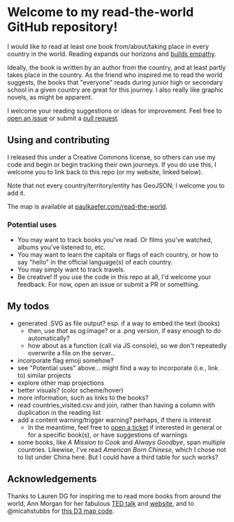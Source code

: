# Welcome to my read-the-world GitHub repository!
I would like to read at least one book from/about/taking place in every country in the world. 
Reading expands our horizons and [builds empathy](https://www.theguardian.com/books/2013/oct/15/neil-gaiman-future-libraries-reading-daydreaming).

Ideally, the book is written by an author from the country, and at least partly takes place in the country. As the friend who inspired me to read the world suggests, the books that "everyone" reads during junior high or secondary school in a given country are great for this journey. I also really like graphic novels, as might be apparent.

I welcome your reading suggestions or ideas for improvement. Feel free to [open an issue](https://github.com/paulkaefer/read-the-world/issues)
or submit a [pull request](https://github.com/paulkaefer/read-the-world/pulls).

## Using and contributing
I released this under a Creative Commons license,
so others can use my code and begin or begin tracking their own journeys.
If you do use this, I welcome you to link back to this repo (or my website, linked below).

Note that not every country/territory/entity has GeoJSON;
I welcome you to add it.

The map is available at [paulkaefer.com/read-the-world](http://paulkaefer.com/read-the-world/).

### Potential uses
* You may want to track books you've read. Or films you've watched, albums you've listened to, etc.
* You may want to learn the capitals or flags of each country, or how to say "hello" in the official language(s) of each country.
* You may simply want to track travels.
* Be creative! If you use the code in this repo at all, I'd welcome your feedback. For now, open an issue or submit a PR or something.

## My todos
* generated .SVG as file output? esp. if a way to embed the text (books)
  * then, use *that* as og:image? or a .png version, if easy enough to do automatically?
  * how about as a function (call via JS console), so we don't repeatedly overwrite a file on the server...
* incorporate flag emoji somehow?
* see "Potential uses" above... might find a way to incorporate (i.e., link to) similar projects
* explore other map projections
* better visuals? (color scheme/hover)
* more information, such as links to the books?
* read countries_visited.csv and join, rather than having a column with duplication in the reading list
* add a content warning/trigger warning? perhaps, if there is interest
  * In the meantime, feel free to [open a ticket](https://github.com/paulkaefer/read-the-world/issues) if interested in general or for a specific book(s), or have suggestions of warnings
* some books, like *A Mission to Cook* and *Always Goodbye*, span multiple countries. Likewise, I've read *American Born Chinese*, which I chose not to list under China here. But I could have a third table for such works?

## Acknowledgements
Thanks to Lauren DG for inspiring me to read more books from around the world, Ann Morgan for her fabulous [TED talk](http://www.ted.com/talks/ann_morgan_my_year_reading_a_book_from_every_country_in_the_world) and [website](https://ayearofreadingtheworld.com/thelist/), and to @micahstubbs for [this D3 map code](http://bl.ocks.org/micahstubbs/8e15870eb432a21f0bc4d3d527b2d14f).

